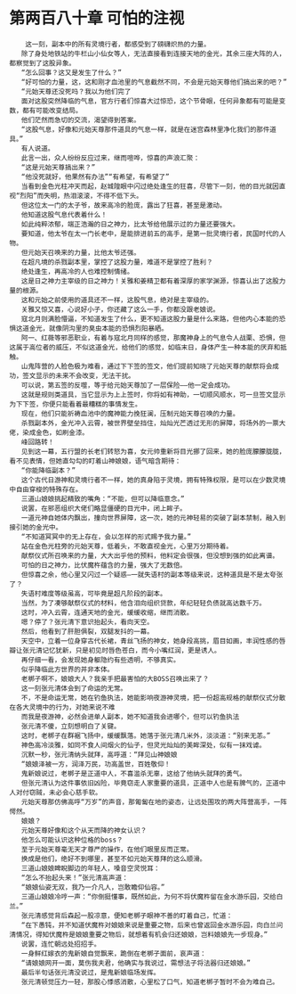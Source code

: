 # 第两百八十章 可怕的注视
        这一刻，副本中的所有灵境行者，都感受到了磅礴炽热的力量。
       除了身处地铁站的牛栏山小仙女等人，无法直接看到连接天地的金光，其余三座大阵的人，都察觉到了这股异象。
       “怎么回事？这又是发生了什么？”
       “好可怕的力量，这，这和刚才血池里的气息截然不同，不会是元始天尊他们搞出来的吧？”
       “元始天尊还没死吗？我以为他们完了
       面对这股突然降临的气息，官方行者们惊喜大过惊恐，这个节骨眼，任何异象都有可能是变数，都有可能改变结局。
       他们茫然而急切的交流，渴望得到答案。
       “这股气息，好像和元始天尊那件道具的气息一样，就是在迷宫森林里净化我们的那件道具。”
       有人说道。
       此言一出，众人纷纷反应过来，继而喧哗，惊喜的声浪汇聚：
       “这是元始天尊搞出来？”
       “他没死就好，他果然有办法”“有希望，有希望了”
       当看到金色光柱冲天而起，赵城隍眼中闪过绝处逢生的狂喜，尽管下一刻，他的目光就因直视“烈阳”而失明，热泪滚滚，不得不低下头。
       但这位太一门的太子爷，故来高冷的脸庞，露出了狂喜，甚至是激动。
       他知道这股气息代表着什么！
       如此纯粹浓郁，端正浩瀚的日之神力，比太爷给他展示过的力量还要强大。
       要知道，他太爷在太一门长老中，是能排进前五的高手，是第一批灵境行者，民国时代的人物。
       但元始天召唤来的力量，比他太爷还强。
       在超凡境的杀戮副本里，掌控了这股力量，难道不是掌控了胜利？
       绝处逢生，再高冷的人也难控制情绪。
       这是日之神力主宰级的日之神力！关雅和姜精卫都有着深厚的家学渊源，惊喜认出了这股力量的根源。
       这和元始之前使用的道具还不一样，这股气息，绝对是主宰级的。
       关雅又惊又喜，心说好小子，你还藏了这么一手，你都没跟老娘说。
       寇北月则满脸懵逼，不知道发生了什么，更不知道这股力量是什么来路，但他内心本能的恐惧这道金光，就像阴沟里的臭虫本能的恐惧烈阳暴晒。
       阿一、红薇等邪恶职业，有着与寇北月同样的感觉，那魔神身上的气息令人战栗、恐惧，但这属于高位者的威压，不似这道金光，给他们的感觉，如临末日，身体产生一种本能的厌弃和抵触。
       山鬼阵营的人脸色极为难看，通过下下签的签文，他们提前知晓了元始天尊的献祭将会成功，签文显示的未来不会改变，无法干扰。
       可以说，第五签的反噬，等于给元始天尊加了一层保险——他一定会成功。
       这就是规则类道具，当它显示为上上签时，你将如有神助，一切顺风顺水，可一旦签文显示为下下签，你便只能看着最糟糕的事情发生。
       现在，他们只能祈祷血池中的魔神能力挽狂澜，压制元始天尊召唤的力量。
       杀戮副本外，金光冲入云霄，被世界壁垒挡住，灿灿光芒透过无形的屏障，将场外的一票大佬，染成金色，如刷金漆。
       峰回路转！
       见到这一幕，五行盟的长老们转怒为喜，女元帅重新将目光挪了回来，她的脸庞朦朦胧胧，看不见表情，但她直勾勾的盯着山神娘娘，语气暗含期待：
       “你能降临副本？”
       这个古代日游神和灵境行者不一样，她的真身陷于灵境，拥有特殊权限，是可以在少数灵境中自由穿梭的特殊存在。
       三道山娘娘挑起精致的嘴角：“不能，但可以降临意念。”
       说罢，在邪恶组织大佬们略显僵硬的目光中，闭上眸子。
       一道元神自她体内飘出，撞向世界屏障，这一次，她的元神轻易的突破了副本禁制，融入到接引她的金光中。
       “不知道冥冥中的无上存在，会以怎样的形式赐予我力量。”
       站在金色光柱旁的元始天尊，低着头，不敢直视金光，心里万分期待着。
       献祭仪式所召唤来的力量，大大出乎他的预料，他料定会很强，但没想到强的如此离谱。
       可怕的日之神力，比伏魔杵蕴含的力量，强大了无数倍。
       但惊喜之余，他心里又闪过一个疑惑—一就失语村的副本等级来说，这种道具是不是太夸张了？
       失语村难度等级虽高，可毕竟是超凡阶段的副本。
       当然，为了凑够献祭仪式的材料，他含泪向组织贷款，年纪轻轻负债就高达数千万。
       这时，冲入云霄，连通天地的金光，缓缓收缩，继而消散。
       嗯？停了？张元清下意识抬起头，看向天空。
       然后，他看到了肝胆俱裂，双腿发抖的一幕。
       天空中，立着一位身穿古代长裙，青丝飞扬的神女，她身段高挑，眉目如画，丰润性感的唇瓣让张元清记忆犹新，只是初见时唇色苍白，而今小嘴红润，更是诱人。
       再仔细一看，会发现她身躯隐约有些透明，不够真实。
       似乎降临此方世界的并非本体。
       老梆子啊不，娘娘大人？我亲手把最害怕的大BOSS召唤出来了？
       这一刻张元清体会到了命运的无常。
       不，不是命运无常，她在钓鱼执法，她能影响夜游神灵境，把一份超高规格的献祭仪式分散在各大灵境中的行为，对她来说不难
       而我是夜游神，必然会进单人副本，她不知道我会进哪个，但可以钓鱼执法
       张元清不傻，立刻想明白了关键。
       这时，老梆子在群裾飞扬中，缓缓飘落。她落于张元清几米外，淡淡道：“别来无恙。”
       神色高冷淡雅，如同不食人间烟火的仙子，但灵光灿灿的美眸深处，似有一抹戏谑。
       沉默一秒，张元清纳头就拜，高呼道：“拜见山神娘娘
       “娘娘泽被一方，润泽万民，功高盖世，百姓敬仰！
       鬼新娘说过，老梆子是正道中人，不喜滥杀无辜，这给了他纳头就拜的勇气。
       但张元清认为这件事依旧凶险，毕竟窃走人家重要的道具，正道中人也是有脾气的，正道中人对付窃贼，未必会心慈手软。
       元始天尊那仿佛高呼“万岁”的声音，那匍匐在地的姿态，让远处围攻的两大阵营高手，一阵愕然。
       娘娘？
       元始天尊好像和这个从天而降的神女认识？
       他怎么可能认识这种位格的boss？
       至于元始天尊毫无天才尊严的操作，在他们眼里反而正常。
       换成是他们，绝好不到哪里，甚至不如元始天尊拜的这么顺滑。
       三道山娘娘睥睨脚边的年轻人，嗓音空灵悦耳：
       “怎么不抬起头来！”张元清高声道：
       “娘娘仙姿无双，我乃一介凡人，岂敢瞻仰仙容。”
       三道山娘娘冷哼一声：“你倒挺懂事，既然如此，为何不将伏魔杵留在金水游乐园，交给白兰。”
       张元清感觉背后森起一股凉意，便知老梆子眼神不善的盯着自己，忙道：
       “在下愚钝，并不知道伏魔杵对娘娘来说是重要之物，后来也曾返回金水游乐园，向白兰问清情况，得知伏魔杵是娘娘重要之物后，就想着有机会归还娘娘，岂料娘娘先一步现身。”
       说罢，连忙朝远处招招手。
       一身鲜红嫁衣的鬼新娘自觉飘来，跪倒在老梆子面前，哀声道：
       “请娘娘网开一面，莫伤我夫君，他确实与我说过，需想法子将法器归还娘娘。”
       最后半句话张元清没说过，是鬼新娘临场发挥。
       张元清顿觉压力一轻，那股心悸感消散，心里松了口气，知道老梆子暂时不会为难自己。